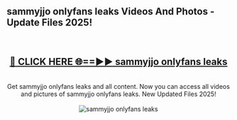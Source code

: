 <h2>sammyjjo onlyfans leaks Videos And Photos - Update Files 2025!</h2>
<br>
<div align="center">
<h2><a href="https://linkcuts.com/hfmhzwbr" rel="nofollow">🔴 CLICK HERE 🌐==►► sammyjjo onlyfans leaks</a></h2>
<br>
Get sammyjjo onlyfans leaks and all content. Now you can access all videos and pictures of sammyjjo onlyfans leaks. New Updated Files 2025!
<br>
<br>
<a href="https://linkcuts.com/hfmhzwbr" rel="nofollow" data-target="animated-image.originalLink"><img src="https://i.ibb.co.com/WyWwxjT/player-gif2.gif" alt="sammyjjo onlyfans leaks" style="max-width: 100%; display: inline-block;" data-target="animated-image.originalImage"></a>
</div>
<br>